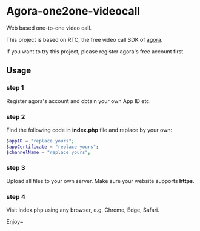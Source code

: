 # Agora-one2one-videocall 

Web based one-to-one video call.

This project is based on RTC, the free video call SDK of [agora](www.agora.io).

If you want to try this project, please register agora's free account first.

## Usage

### step 1
Register agora's account and obtain your own App ID etc.

### step 2

Find the following code in **index.php** file and replace by your own:

```php
$appID = "replace yours";
$appCertificate = "replace yours";
$channelName = "replace yours";
```
### step 3

Upload all files to your own server. Make sure your website supports **https**.

### step 4

Visit index.php using any browser, e.g. Chrome, Edge, Safari.

Enjoy~
